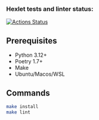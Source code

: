 ### Hexlet tests and linter status:
[![Actions Status](https://github.com/fey/python-project-50/actions/workflows/hexlet-check.yml/badge.svg)](https://github.com/fey/python-project-50/actions)


## Prerequisites

* Python 3.12+
* Poetry 1.7+
* Make
* Ubuntu/Macos/WSL

## Commands

```bash
make install
make lint
```
